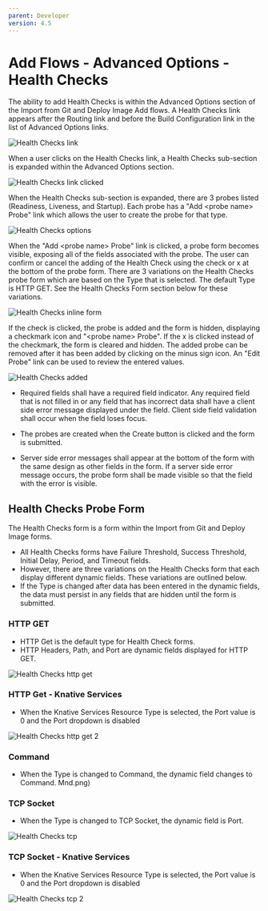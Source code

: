 ```yaml
---
parent: Developer
version: 4.5
---
```


# Add Flows - Advanced Options - Health Checks

The ability to add Health Checks is within the Advanced Options section of the Import from Git and Deploy Image Add flows. A Health Checks link appears after the Routing link and before the Build Configuration link in the list of Advanced Options links.

![Health Checks link](img/Select_Health_Checks.png)

When a user clicks on the Health Checks link, a Health Checks sub-section is expanded within the Advanced Options section.

![Health Checks link clicked](img/Select_Health_Checks_2.png)


When the Health Checks sub-section is expanded, there are 3 probes listed (Readiness, Liveness, and Startup). Each probe has a \"Add \<probe name\> Probe\" link which allows the user to create the probe for that type.

![Health Checks options](img/Select_Add_Probe.png)

When the \"Add \<probe name\> Probe" link is clicked, a probe form becomes visible, exposing all of the fields associated with the probe.  The user can confirm or cancel the adding of the Health Check using the check or x at the bottom of the probe form.  There are 3 variations on the Health Checks probe form which are based on the Type that is selected. The default Type is HTTP GET. See the Health Checks Form section below for these variations.

![Health Checks inline form](img/Add_Probe_Inline_Form_Expands.png)

If the check is clicked, the probe is added and the form is hidden, displaying a checkmark icon and \"\<probe name\> Probe\". If the x is clicked instead of the checkmark, the form is cleared and hidden. The added probe can be removed after it has been added by clicking on the minus sign icon. An \"Edit Probe\" link can be used to review the entered values.

![Health Checks added](img/Add_Probe_Added.png)


* Required fields shall have a required field indicator. Any required field that is not filled in or any field that has incorrect data shall have a client side error message displayed under the field. Client side field validation shall occur when the field loses focus.

* The probes are created when the Create button is clicked and the form is submitted.

* Server side error messages shall appear at the bottom of the form with the same design as other fields in the form. If a server side error message occurs, the probe form shall be made visible so that the field with the error is visible.


## Health Checks Probe Form
The Health Checks form is a form within the Import from Git and Deploy Image forms.
* All Health Checks forms have Failure Threshold, Success Threshold, Initial Delay, Period, and Timeout fields.
* However, there are three variations on the Health Checks form that each display different dynamic fields. These variations are outlined below.
* If the Type is changed after data has been entered in the dynamic fields, the data must persist in any fields that are hidden until the form is submitted.

### HTTP GET
* HTTP Get is the default type for Health Check forms.
* HTTP Headers, Path, and Port are dynamic fields displayed for HTTP GET.

![Health Checks http get](img/FINAL_FORM_HTTP_GET.png)

### HTTP Get - Knative Services
* When the Knative Services Resource Type is selected, the Port value is 0 and the Port dropdown is disabled


![Health Checks http get 2](img/FINAL_FORM_HTTP_GET_Knative.png)

### Command
* When the Type is changed to Command, the dynamic field changes to Command.
Mnd.png)

### TCP Socket
* When the Type is changed to TCP Socket, the dynamic field is Port.


![Health Checks tcp](img/FINAL_FORM_TCP.png)

### TCP Socket - Knative Services
* When the Knative Services Resource Type is selected, the Port value is 0 and the Port dropdown is disabled


![Health Checks tcp 2](img/FINAL_FORM_TCP_Knative.png)
